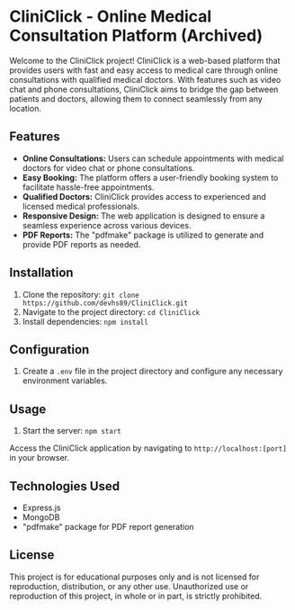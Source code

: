 # CliniClick - Online Medical Consultation Platform (Archived)

Welcome to the CliniClick project! CliniClick is a web-based platform that provides users with fast and easy access to medical care through online consultations with qualified medical doctors. With features such as video chat and phone consultations, CliniClick aims to bridge the gap between patients and doctors, allowing them to connect seamlessly from any location.

## Features

- **Online Consultations:** Users can schedule appointments with medical doctors for video chat or phone consultations.
- **Easy Booking:** The platform offers a user-friendly booking system to facilitate hassle-free appointments.
- **Qualified Doctors:** CliniClick provides access to experienced and licensed medical professionals.
- **Responsive Design:** The web application is designed to ensure a seamless experience across various devices.
- **PDF Reports:** The "pdfmake" package is utilized to generate and provide PDF reports as needed.

## Installation

1. Clone the repository: `git clone https://github.com/devhs89/CliniClick.git`
2. Navigate to the project directory: `cd CliniClick`
3. Install dependencies: `npm install`

## Configuration

1. Create a `.env` file in the project directory and configure any necessary environment variables.

## Usage

1. Start the server: `npm start`

Access the CliniClick application by navigating to `http://localhost:[port]` in your browser.

## Technologies Used

- Express.js
- MongoDB
- "pdfmake" package for PDF report generation

## License

This project is for educational purposes only and is not licensed for reproduction, distribution, or any other use. Unauthorized use or reproduction of this project, in whole or in part, is strictly prohibited.
